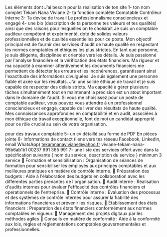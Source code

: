 Les éléments dont J’ai besoin pour la réalisation de ton site
1- ton nom complet
Tekam Nana Viviane
2- ta fonction complète
Comptable Contrôleur Interne
3- Ta devise de travail
Le professionnalisme consciencieux et engagé
4- une bio (description de ta personne tes valeurs et tes qualités) ainsi que des raisons pour lesquelles on te choisirait
Je suis un comptable auditeur compétent et expérimenté, doté de solides valeurs professionnelles et de qualités essentielles pour ce poste. Mon objectif principal est de fournir des services d'audit de haute qualité en respectant les normes comptables et éthiques les plus strictes.
En tant que personne, je suis diligente, disciplinée et orientée vers les détails. Je suis passionné par l'analyse financière et la vérification des états financiers. Ma rigueur et ma capacité à examiner attentivement les documents financiers me permettent de détecter les erreurs et les incohérences, garantissant ainsi l'exactitude des informations divulguées.
Je suis également une personne fiable et axée sur les résultats. J'ai une solide éthique de travail et je suis capable de respecter des délais stricts. Ma capacité à gérer plusieurs tâches simultanément tout en maintenant la précision est un atout important dans le domaine de l'audit.
Si vous me choisissez pour un poste de comptable auditeur, vous pouvez vous attendre à un professionnel consciencieux et engagé, capable de livrer des résultats de haute qualité. Mes connaissances approfondies en comptabilité et en audit, associées à mon éthique de travail exceptionnelle, font de moi un candidat approprié pour ce rôle crucial au sein de votre organisation.

pour des travaux comptable
5- un cv détaillé sou forme de PDF
En pièces jointe
6- Informations de contact (liens vers tes réseau Facebook, LinkedIn, email WhatsApp)
tekamnanaviviane@yahoo.fr
viviane-tekam-nana-95b6ab1b1
00237 691 365 991
7- une liste des services offert avec dans la spécification suivante { nom du service, description du service } minimum 3 service
 Formation et sensibilisation : Organisation de séances de formation pour sensibiliser les employés aux principes comptables et aux meilleures pratiques en matière de contrôle interne.
 Préparation des budgets : Aide à l'élaboration des budgets en collaboration avec les différentes parties prenantes de l'organisation.
 Audit interne : Réalisation d'audits internes pour évaluer l'efficacité des contrôles financiers et opérationnels de l'entreprise.
 Contrôle interne : Évaluation des processus et des systèmes de contrôle internes pour assurer la fiabilité des informations financières et prévenir les risques.
 Établissement des états financiers : Préparation des états financiers conformément aux normes comptables en vigueur.
 Management des projets digitaux par les méthodes agiles
 Conseils en matière de conformité : Aide à la conformité aux lois, règles et réglementations comptables gouvernementales et professionnelles.
